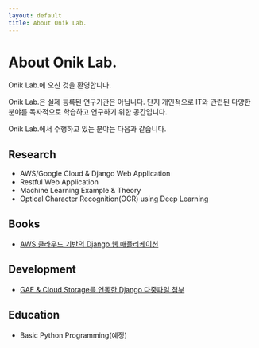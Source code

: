 ```yaml
---
layout: default
title: About Onik Lab.
---
```


<div class="post">
	<h1 class="pageTitle">About Onik Lab.</h1>
	<p class="intro">Onik Lab.에 오신 것을 환영합니다.</p>
	<p>Onik Lab.은 실제 등록된 연구기관은 아닙니다. 단지 개인적으로 IT와 관련된 다양한 분야를 독자적으로 학습하고 연구하기 위한 공간입니다.</p>
	<p>Onik Lab.에서 수행하고 있는 분야는 다음과 같습니다.</p>
	<h2>Research</h2>
	<ul>
		<li>AWS/Google Cloud & Django Web Application</li>
  		<li>Restful Web Application </li>
  		<li>Machine Learning Example & Theory</li>
  		<li>Optical Character Recognition(OCR) using Deep Learning</li>
	</ul>
	<h2>Books</h2>
	<ul>
		<li><a href='books/'>AWS 클라우드 기반의 Django 웹 애플리케이션</a></li>
	</ul>
	<h2>Development</h2>
	<ul>
		<li><a href="https://www.github.com/amanokaze/gcloud_django_deploy/">GAE & Cloud Storage를 연동한 Django 다중파일 첨부</a></li>
	</ul>
	<h2>Education</h2>
	<ul>
		<li>Basic Python Programming(예정)</li>
	</ul>
</div>
